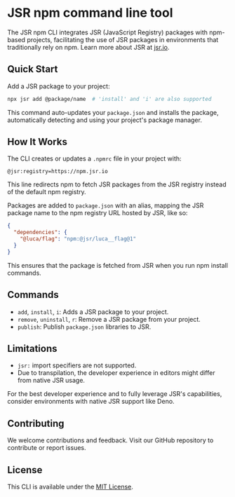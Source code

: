 # JSR npm command line tool

The JSR npm CLI integrates JSR (JavaScript Registry) packages with npm-based projects, facilitating the use of JSR packages in environments that traditionally rely on npm. Learn more about JSR at [jsr.io](https://jsr.io).

## Quick Start

Add a JSR package to your project:

```sh
npx jsr add @package/name  # 'install' and 'i' are also supported
```

This command auto-updates your `package.json` and installs the package, automatically detecting and using your project's package manager.

## How It Works

The CLI creates or updates a `.npmrc` file in your project with:

```
@jsr:registry=https://npm.jsr.io
```

This line redirects npm to fetch JSR packages from the JSR registry instead of the default npm registry.

Packages are added to `package.json` with an alias, mapping the JSR package name to the npm registry URL hosted by JSR, like so:

```json
{
  "dependencies": {
    "@luca/flag": "npm:@jsr/luca__flag@1"
  }
}
```

This ensures that the package is fetched from JSR when you run npm install commands.

## Commands

- `add`, `install`, `i`: Adds a JSR package to your project.
- `remove`, `uninstall`, `r`: Remove a JSR package from your project.
- `publish`: Publish `package.json` libraries to JSR.

## Limitations

- `jsr:` import specifiers are not supported.
- Due to transpilation, the developer experience in editors might differ from native JSR usage.

For the best developer experience and to fully leverage JSR's capabilities, consider environments with native JSR support like Deno.

## Contributing

We welcome contributions and feedback. Visit our GitHub repository to contribute or report issues.

## License

This CLI is available under the [MIT License](https://opensource.org/licenses/MIT).
